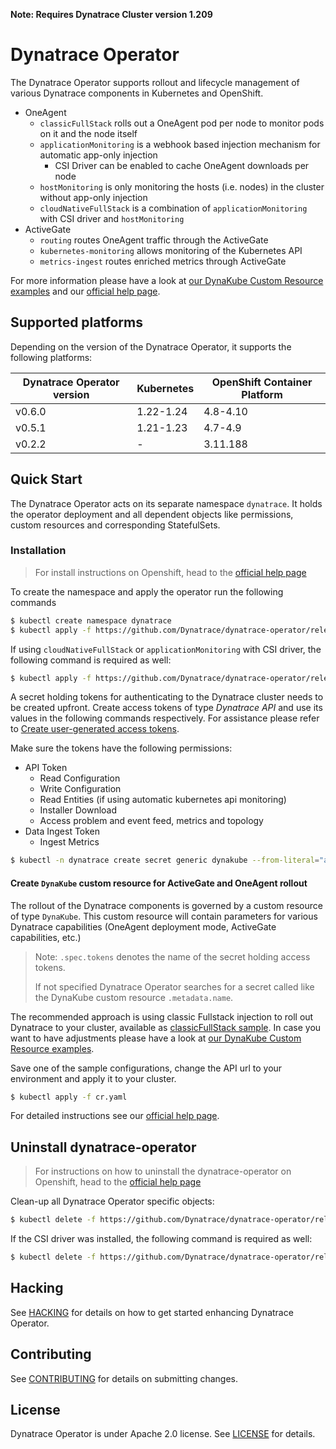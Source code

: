**Note: Requires Dynatrace Cluster version 1.209**

# Dynatrace Operator

The Dynatrace Operator supports rollout and lifecycle management of various Dynatrace components in Kubernetes and OpenShift.

* OneAgent
  * `classicFullStack` rolls out a OneAgent pod per node to monitor pods on it and the node itself
  * `applicationMonitoring` is a webhook based injection mechanism for automatic app-only injection
    * CSI Driver can be enabled to cache OneAgent downloads per node
  * `hostMonitoring` is only monitoring the hosts (i.e. nodes) in the cluster without app-only injection
  * `cloudNativeFullStack` is a combination of `applicationMonitoring` with CSI driver and `hostMonitoring`
* ActiveGate
  * `routing` routes OneAgent traffic through the ActiveGate
  * `kubernetes-monitoring` allows monitoring of the Kubernetes API
  * `metrics-ingest` routes enriched metrics through ActiveGate

For more information please have a look at [our DynaKube Custom Resource examples](config/samples) and
our [official help page](https://www.dynatrace.com/support/help/setup-and-configuration/setup-on-container-platforms/kubernetes/).

## Supported platforms

Depending on the version of the Dynatrace Operator, it supports the following platforms:

| Dynatrace Operator version | Kubernetes | OpenShift Container Platform |
|----------------------------|------------|------------------------------|
| v0.6.0                     | 1.22-1.24  | 4.8-4.10                     |
| v0.5.1                     | 1.21-1.23  | 4.7-4.9                      |
| v0.2.2                     | -          | 3.11.188                     |

## Quick Start

The Dynatrace Operator acts on its separate namespace `dynatrace`. It holds the operator deployment and all dependent
objects like permissions, custom resources and corresponding StatefulSets.

### Installation

> For install instructions on Openshift, head to the
> [official help page](https://www.dynatrace.com/support/help/setup-and-configuration/setup-on-container-platforms/openshift/set-up-ocp-monitoring#set-up-openshift-monitoring)

To create the namespace and apply the operator run the following commands

```sh
$ kubectl create namespace dynatrace
$ kubectl apply -f https://github.com/Dynatrace/dynatrace-operator/releases/latest/download/kubernetes.yaml
```

If using `cloudNativeFullStack` or `applicationMonitoring` with CSI driver, the following command is required as well:
```sh
$ kubectl apply -f https://github.com/Dynatrace/dynatrace-operator/releases/latest/download/kubernetes-csi.yaml
```

A secret holding tokens for authenticating to the Dynatrace cluster needs to be created upfront. Create access tokens of
type *Dynatrace API* and use its values in the following commands respectively. For
assistance please refer
to [Create user-generated access tokens](https://www.dynatrace.com/support/help/get-started/access-tokens#create-api-token).

Make sure the tokens have the following permissions:
* API Token
  * Read Configuration
  * Write Configuration
  * Read Entities (if using automatic kubernetes api monitoring)
  * Installer Download
  * Access problem and event feed, metrics and topology
* Data Ingest Token
  * Ingest Metrics

```sh
$ kubectl -n dynatrace create secret generic dynakube --from-literal="apiToken=DYNATRACE_API_TOKEN" --from-literal="dataIngestToken=DATA_INGEST_TOKEN"
```

#### Create `DynaKube` custom resource for ActiveGate and OneAgent rollout

The rollout of the Dynatrace components is governed by a custom resource of type `DynaKube`. This custom resource will
contain parameters for various Dynatrace capabilities (OneAgent deployment mode, ActiveGate capabilities, etc.)

> Note: `.spec.tokens` denotes the name of the secret holding access tokens.
>
> If not specified Dynatrace Operator searches for a secret called like the DynaKube custom resource `.metadata.name`.

The recommended approach is using classic Fullstack injection to roll out Dynatrace to your cluster, available as [classicFullStack sample](config/samples/classicFullStack.yaml).
In case you want to have adjustments please have a look at [our DynaKube Custom Resource examples](config/samples).

Save one of the sample configurations, change the API url to your environment and apply it to your cluster.
```sh
$ kubectl apply -f cr.yaml
```

For detailed instructions see
our [official help page](https://www.dynatrace.com/support/help/setup-and-configuration/setup-on-container-platforms/kubernetes/).


## Uninstall dynatrace-operator

> For instructions on how to uninstall the dynatrace-operator on Openshift, head to the [official help page](https://www.dynatrace.com/support/help/setup-and-configuration/setup-on-container-platforms/openshift/set-up-ocp-monitoring#uninstall-dynatrace-operator)

Clean-up all Dynatrace Operator specific objects:
```sh
$ kubectl delete -f https://github.com/Dynatrace/dynatrace-operator/releases/latest/download/kubernetes.yaml
```

If the CSI driver was installed, the following command is required as well:
```sh
$ kubectl delete -f https://github.com/Dynatrace/dynatrace-operator/releases/latest/download/kubernetes-csi.yaml
```

## Hacking

See [HACKING](HACKING.md) for details on how to get started enhancing Dynatrace Operator.

## Contributing

See [CONTRIBUTING](CONTRIBUTING.md) for details on submitting changes.

## License

Dynatrace Operator is under Apache 2.0 license. See [LICENSE](LICENSE) for details.
